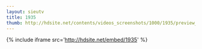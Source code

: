 ```yaml
---
layout: sieutv
title: 1935
thumb: http://hdsite.net/contents/videos_screenshots/1000/1935/preview_360p.mp4.jpg
---
```

{% include iframe src='http://hdsite.net/embed/1935' %}
 
